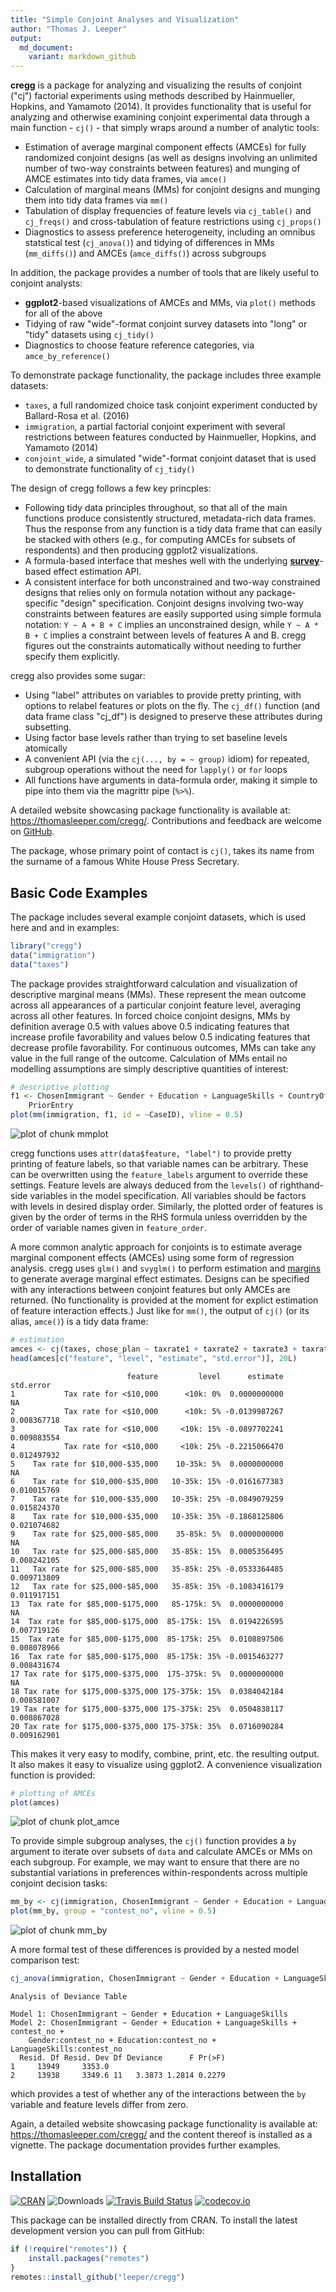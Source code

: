 ```yaml
---
title: "Simple Conjoint Analyses and Visualization"
author: "Thomas J. Leeper"
output:
  md_document:
    variant: markdown_github
---
```


**cregg** is a package for analyzing and visualizing the results of conjoint ("cj") factorial experiments using methods described by Hainmueller, Hopkins, and Yamamoto (2014). It provides functionality that is useful for analyzing and otherwise examining conjoint experimental data through a main function - `cj()` - that simply wraps around a number of analytic tools:

 - Estimation of average marginal component effects (AMCEs) for fully randomized conjoint designs (as well as designs involving an unlimited number of two-way constraints between features) and munging of AMCE estimates into tidy data frames, via `amce()`
 - Calculation of marginal means (MMs) for conjoint designs and munging them into tidy data frames via `mm()`
 - Tabulation of display frequencies of feature levels via `cj_table()` and `cj_freqs()` and cross-tabulation of feature restrictions using `cj_props()`
 - Diagnostics to assess preference heterogeneity, including an omnibus statstical test (`cj_anova()`) and tidying of differences in MMs (`mm_diffs()`) and AMCEs (`amce_diffs()`) across subgroups

In addition, the package provides a number of tools that are likely useful to conjoint analysts:

 - **ggplot2**-based visualizations of AMCEs and MMs, via `plot()` methods for all of the above
 - Tidying of raw "wide"-format conjoint survey datasets into "long" or "tidy" datasets using `cj_tidy()`
 - Diagnostics to choose feature reference categories, via `amce_by_reference()`

To demonstrate package functionality, the package includes three example datasets:

 - `taxes`, a full randomized choice task conjoint experiment conducted by Ballard-Rosa et al. (2016)
 - `immigration`, a partial factorial conjoint experiment with several restrictions between features conducted by Hainmueller, Hopkins, and Yamamoto (2014)
 - `conjoint_wide`, a simulated "wide"-format conjoint dataset that is used to demonstrate functionality of `cj_tidy()`

The design of cregg follows a few key princples:

 - Following tidy data principles throughout, so that all of the main functions produce consistently structured, metadata-rich data frames. Thus the response from any function is a tidy data frame that can easily be stacked with others (e.g., for computing AMCEs for subsets of respondents) and then producing ggplot2 visualizations. 
 - A formula-based interface that meshes well with the underlying [**survey**](https://cran.r-project.org/package=survey)-based effect estimation API.
 - A consistent interface for both unconstrained and two-way constrained designs that relies only on formula notation without any package-specific "design" specification. Conjoint designs involving two-way constraints between features are easily supported using simple formula notation: `Y ~ A + B + C` implies an unconstrained design, while `Y ~ A * B + C` implies a constraint between levels of features A and B. cregg figures out the constraints automatically without needing to further specify them explicitly.

cregg also provides some sugar:

 - Using "label" attributes on variables to provide pretty printing, with options to relabel features or plots on the fly. The `cj_df()` function (and data frame class "cj_df") is designed to preserve these attributes during subsetting.
 - Using factor base levels rather than trying to set baseline levels atomically
 - A convenient API (via the `cj(..., by = ~ group)` idiom) for repeated, subgroup operations without the need for `lapply()` or `for` loops
 - All functions have arguments in data-formula order, making it simple to pipe into them via the magrittr pipe (`%>%`).

A detailed website showcasing package functionality is available at: https://thomasleeper.com/cregg/. Contributions and feedback are welcome on [GitHub](https://github.com/leeper/cregg/issues).

The package, whose primary point of contact is `cj()`, takes its name from the surname of a famous White House Press Secretary.

## Basic Code Examples




The package includes several example conjoint datasets, which is used here and and in examples:


```r
library("cregg")
data("immigration")
data("taxes")
```

The package provides straightforward calculation and visualization of descriptive marginal means (MMs). These represent the mean outcome across all appearances of a particular conjoint feature level, averaging across all other features. In forced choice conjoint designs, MMs by definition average 0.5 with values above 0.5 indicating features that increase profile favorability and values below 0.5 indicating features that decrease profile favorability. For continuous outcomes, MMs can take any value in the full range of the outcome. Calculation of MMs entail no modelling assumptions are simply descriptive quantities of interest:


```r
# descriptive plotting
f1 <- ChosenImmigrant ~ Gender + Education + LanguageSkills + CountryOfOrigin + Job + JobExperience + JobPlans + ReasonForApplication + 
    PriorEntry
plot(mm(immigration, f1, id = ~CaseID), vline = 0.5)
```

![plot of chunk mmplot](https://i.imgur.com/G1VOtM3.png)

cregg functions uses `attr(data$feature, "label")` to provide pretty printing of feature labels, so that variable names can be arbitrary. These can be overwritten using the `feature_labels` argument to override these settings. Feature levels are always deduced from the `levels()` of righthand-side variables in the model specification. All variables should be factors with levels in desired display order. Similarly, the plotted order of features is given by the order of terms in the RHS formula unless overridden by the order of variable names given in `feature_order`.

A more common analytic approach for conjoints is to estimate average marginal component effects (AMCEs) using some form of regression analysis. cregg uses `glm()` and `svyglm()` to perform estimation and [margins](https://cran.r-project.org/package=margins) to generate average marginal effect estimates. Designs can be specified with any interactions between conjoint features but only AMCEs are returned. (No functionality is provided at the moment for explict estimation of feature interaction effects.) Just like for `mm()`, the output of `cj()` (or its alias, `amce()`) is a tidy data frame:


```r
# estimation
amces <- cj(taxes, chose_plan ~ taxrate1 + taxrate2 + taxrate3 + taxrate4 + taxrate5 + taxrate6 + taxrev, id = ~ID)
head(amces[c("feature", "level", "estimate", "std.error")], 20L)
```

```
                          feature         level      estimate   std.error
1           Tax rate for <$10,000      <10k: 0%  0.0000000000          NA
2           Tax rate for <$10,000      <10k: 5% -0.0139987267 0.008367718
3           Tax rate for <$10,000     <10k: 15% -0.0897702241 0.009883554
4           Tax rate for <$10,000     <10k: 25% -0.2215066470 0.012497932
5    Tax rate for $10,000-$35,000    10-35k: 5%  0.0000000000          NA
6    Tax rate for $10,000-$35,000   10-35k: 15% -0.0161677383 0.010015769
7    Tax rate for $10,000-$35,000   10-35k: 25% -0.0849079259 0.015824370
8    Tax rate for $10,000-$35,000   10-35k: 35% -0.1868125806 0.021074682
9    Tax rate for $25,000-$85,000    35-85k: 5%  0.0000000000          NA
10   Tax rate for $25,000-$85,000   35-85k: 15%  0.0005356495 0.008242105
11   Tax rate for $25,000-$85,000   35-85k: 25% -0.0533364485 0.009713809
12   Tax rate for $25,000-$85,000   35-85k: 35% -0.1083416179 0.011917151
13  Tax rate for $85,000-$175,000   85-175k: 5%  0.0000000000          NA
14  Tax rate for $85,000-$175,000  85-175k: 15%  0.0194226595 0.007719126
15  Tax rate for $85,000-$175,000  85-175k: 25%  0.0108897506 0.008078966
16  Tax rate for $85,000-$175,000  85-175k: 35% -0.0015463277 0.008431674
17 Tax rate for $175,000-$375,000  175-375k: 5%  0.0000000000          NA
18 Tax rate for $175,000-$375,000 175-375k: 15%  0.0384042184 0.008581007
19 Tax rate for $175,000-$375,000 175-375k: 25%  0.0504838117 0.008867028
20 Tax rate for $175,000-$375,000 175-375k: 35%  0.0716090284 0.009162901
```

This makes it very easy to modify, combine, print, etc. the resulting output. It also makes it easy to visualize using ggplot2. A convenience visualization function is provided:


```r
# plotting of AMCEs
plot(amces)
```

![plot of chunk plot_amce](https://i.imgur.com/q90UQWp.png)

To provide simple subgroup analyses, the `cj()` function provides a `by` argument to iterate over subsets of `data` and calculate AMCEs or MMs on each subgroup. For example, we may want to ensure that there are no substantial variations in preferences within-respondents across multiple conjoint decision tasks:


```r
mm_by <- cj(immigration, ChosenImmigrant ~ Gender + Education + LanguageSkills, id = ~CaseID, estimate = "mm", by = ~contest_no)
plot(mm_by, group = "contest_no", vline = 0.5)
```

![plot of chunk mm_by](https://i.imgur.com/IVNsJw0.png)

A more formal test of these differences is provided by a nested model comparison test:


```r
cj_anova(immigration, ChosenImmigrant ~ Gender + Education + LanguageSkills, by = ~contest_no)
```

```
Analysis of Deviance Table

Model 1: ChosenImmigrant ~ Gender + Education + LanguageSkills
Model 2: ChosenImmigrant ~ Gender + Education + LanguageSkills + contest_no + 
    Gender:contest_no + Education:contest_no + LanguageSkills:contest_no
  Resid. Df Resid. Dev Df Deviance      F Pr(>F)
1     13949     3353.0                          
2     13938     3349.6 11   3.3873 1.2814 0.2279
```

which provides a test of whether any of the interactions between the `by` variable and feature levels differ from zero.

Again, a detailed website showcasing package functionality is available at: https://thomasleeper.com/cregg/ and the content thereof is installed as a vignette. The package documentation provides further examples.

## Installation

[![CRAN](https://www.r-pkg.org/badges/version/cregg)](https://cran.r-project.org/package=cregg)
![Downloads](https://cranlogs.r-pkg.org/badges/cregg)
[![Travis Build Status](https://travis-ci.org/leeper/cregg.png?branch=master)](https://travis-ci.org/leeper/cregg)
[![codecov.io](https://codecov.io/github/leeper/cregg/coverage.svg?branch=master)](https://codecov.io/github/leeper/cregg?branch=master)

This package can be installed directly from CRAN. To install the latest development version you can pull from GitHub:

```R
if (!require("remotes")) {
    install.packages("remotes")
}
remotes::install_github("leeper/cregg")
```
